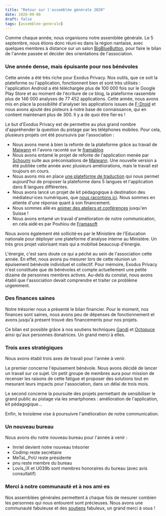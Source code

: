 ```yaml
---
title: "Retour sur l'assemblée générale 2020"
date: 2020-09-06
draft: false
tags: [assemblee-generale]
---
```


Comme chaque année, nous organisons notre assemblée générale. Le 5 septembre, nous étions donc réuni·es dans la région nantaise, avec quelques membres à distance sur un salon [BigBlueButton](https://bigbluebutton.org/), pour faire le bilan de l'année passée et décider des orientations de l'association.

### Une année dense, mais épuisante pour nos bénévoles

Cette année a été très riche pour Exodus Privacy. Nos outils, que ce soit la plateforme ou l'application, fonctionnent bien et sont très utilisés : l'application Android a été téléchargée plus de 100 000 fois sur le Google Play Store et au moment de l'écriture de ce blog, la plateforme rassemble plus de 146 000 analyses de 77 452 applications. Cette année, nous avons mis en place la possibilité d'analyser les applications issues de [F-Droid](https://f-droid.org/) et nous avons ajouté des pisteurs à notre base de connaissance, qui en contient maintenant plus de 300. Il y a de quoi être fier·es !

Le but d'Exodus Privacy est de permettre au plus grand nombre d'appréhender la question du pistage par les téléphones mobiles. Pour cela, plusieurs projets ont été poursuivis par l'association :

* Nous avons mené à bien la refonte de la plateforme grâce au travail de [Maiwann](https://www.maiwann.net/) et l'avons raconté sur le [framablog](https://framablog.org/2019/11/29/collaborer-pour-un-design-plus-accessible-lexemple-dexodus-privacy/)
* Nous avons entamé le projet de refonte de l'application menée par [Schoumi](https://mob-dev.fr/) suite aux préconisations de [Maiwann](https://www.maiwann.net/). Une nouvelle version a été publiée cette année avec plusieurs améliorations, mais le travail est toujours en cours.
* Nous avons mis en place [une plateforme de traduction](https://crowdin.com/profile/exodus-privacy) qui nous permet aujourd'hui de proposer la plateforme dans 5 langues et l'application dans 8 langues différentes.
* Nous avons lancé un projet de kit pédagogique à destination des médiateur·ices numériques, que [nous racontons ici](https://exodus-privacy.eu.org/fr/post/mednum/). Nous sommes en attente d'une réponse quant à son financement.
* Nous sommes allé·es [animer des ateliers et conférences](https://exodus-privacy.eu.org/fr/page/events/) jusqu'en Suisse !
* Nous avons entamé un travail d'amélioration de notre communication, en cela aidé·es par Pouhiou de [Framasoft](https://framasoft.org/fr/)

Nous avons également été sollicité·es par le Ministère de l'Education nationale pour déployer une plateforme d'analyse interne au Ministère. Un très gros projet valorisant mais qui a mobilisé beaucoup d'énergie.

L'énergie, c'est sans doute ce qui a péché au sein de l'association cette année. En effet, nous avons pu mesurer lors de cette réunion un épuisement bénévole individuel et collectif. Pour mémoire, Exodus Privacy n'est constituée que de bénévoles et compte actuellement une petite dizaine de personnes membres actives. Au-delà du constat, nous avons établi que l'association devait comprendre et traiter ce problème urgemment.

### Des finances saines

Notre trésorier nous a présenté le bilan financier. Pour le moment, nos finances sont saines, nous avons peu de dépenses de fonctionnement et avons jusqu'à présent trouvé des financements pour nos projets.

Ce bilan est possible grâce à nos soutiens techniques [Gandi](https://www.gandi.net) et [Octopuce](https://www.octopuce.fr/) ainsi qu'aux personnes donatrices. Un grand merci à elles.

### Trois axes stratégiques

Nous avons établi trois axes de travail pour l'année à venir.

Le premier concerne l'épuisement bénévole. Nous avons décidé de lancer un travail sur ce sujet. Un petit groupe de membres aura pour mission de recenser les raisons de cette fatigue et proposer des solutions tout en mesurant leurs impacts pour l'association, dans un délai de trois mois.

Le second concerne la poursuite des projets permettant de sensibiliser le grand public au pistage via les smartphones : amélioration de l'application, kit pédagogique...

Enfin, le troisième vise à poursuivre l'amélioration de notre communication.

### Un nouveau bureau

Nous avons élu notre nouveau bureau pour l'année à venir :

* Imriel devient notre nouveau trésorier
* Codimp reste secrétaire
* MeTaL_PoU reste présidente
* pnu reste membre du bureau
* Lovis_IX et U039b sont membres honoraires du bureau (avec avis consultatif)

### Merci à notre communauté et à nos ami·es

Nos assemblées générales permettent à chaque fois de mesurer combien les personnes qui nous entourent sont précieuses. Nous avons une communauté fabuleuse et des [soutiens](https://exodus-privacy.eu.org/fr/page/supporters/) fabuleux, un grand merci à vous !
